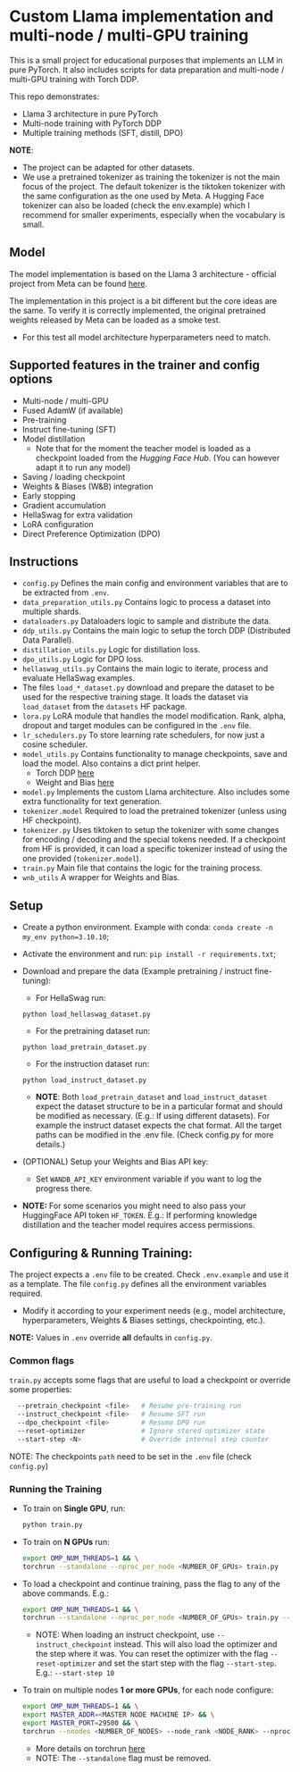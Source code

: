 # Custom Llama implementation and multi-node / multi-GPU training

This is a small project for educational purposes that implements an LLM in pure PyTorch. It also includes scripts for data preparation and multi-node / multi-GPU training with Torch DDP.

This repo demonstrates:
- Llama 3 architecture in pure PyTorch
- Multi-node training with PyTorch DDP
- Multiple training methods (SFT, distill, DPO)

**NOTE**: 
- The project can be adapted for other datasets.
- We use a pretrained tokenizer as training the tokenizer is not the main focus of the project. The default tokenizer is the tiktoken tokenizer with the same configuration as the one used by Meta. A Hugging Face tokenizer can also be loaded (check the env.example) which I recommend for smaller experiments, especially when the vocabulary is small.

## Model
The model implementation is based on the Llama 3 architecture - official project from Meta can be found [here](https://github.com/meta-llama/llama3).

The implementation in this project is a bit different but the core ideas are the same. To verify it is correctly implemented, the original pretrained weights released by Meta can be loaded as a smoke test.
- For this test all model architecture hyperparameters need to match.

## Supported features in the trainer and config options
- Multi-node / multi-GPU
- Fused AdamW (if available)
- Pre-training
- Instruct fine-tuning (SFT)
- Model distillation
  - Note that for the moment the teacher model is loaded as a checkpoint loaded from the *Hugging Face Hub*. (You can however adapt it to run any model) 
- Saving / loading checkpoint
- Weights & Biases (W&B) integration
- Early stopping
- Gradient accumulation
- HellaSwag for extra validation
- LoRA configuration
- Direct Preference Optimization (DPO)

## Instructions
- `config.py` Defines the main config and environment variables that are to be extracted from `.env`.
- `data_preparation_utils.py` Contains logic to process a dataset into multiple shards.
- `dataloaders.py` Dataloaders logic to sample and distribute the data.
- `ddp_utils.py` Contains the main logic to setup the torch DDP (Distributed Data Parallel).
- `distillation_utils.py` Logic for distillation loss.
- `dpo_utils.py` Logic for DPO loss.
- `hellaswag_utils.py` Contains the main logic to iterate, process and evaluate HellaSwag examples.
- The files `load_*_dataset.py` download and prepare the dataset to be used for the respective training stage. It loads the dataset via `load_dataset` from the `datasets` HF package.
- `lora.py` LoRA module that handles the model modification. Rank, alpha, dropout and target modules can be configured in the `.env` file.
- `lr_schedulers.py` To store learning rate schedulers, for now just a cosine scheduler.
- `model_utils.py` Contains functionality to manage checkpoints, save and load the model. Also contains a dict print helper.
  - Torch DDP [here](https://pytorch.org/tutorials/intermediate/ddp_tutorial.html)
  - Weight and Bias [here](https://wandb.ai/site/)
- `model.py` Implements the custom Llama architecture. Also includes some extra functionality for text generation.
- `tokenizer.model` Required to load the pretrained tokenizer (unless using HF checkpoint).
- `tokenizer.py` Uses tiktoken to setup the tokenizer with some changes for encoding / decoding and the special tokens needed. If a checkpoint from HF is provided, it can load a specific tokenizer instead of using the one provided (`tokenizer.model`).
- `train.py` Main file that contains the logic for the training process.
- `wnb_utils` A wrapper for Weights and Bias.

## Setup
- Create a python environment. Example with conda: `conda create -n my_env python=3.10.10`;
- Activate the environment and run: `pip install -r requirements.txt`;
- Download and prepare the data (Example pretraining / instruct fine-tuning):
  - For HellaSwag run:
  ```
  python load_hellaswag_dataset.py
  ```
  - For the pretraining dataset run: 
  ```
  python load_pretrain_dataset.py
  ```
  - For the instruction dataset run: 
  ```
  python load_instruct_dataset.py
  ```
    - **NOTE**: Both `load_pretrain_dataset` and `load_instruct_dataset` expect the dataset structure to be in a particular format and should be modified as necessary. (E.g.: If using different datasets). For example the instruct dataset expects the chat format.
    All the target paths can be modified in the .env file. (Check config.py for more details.)
  
- (OPTIONAL) Setup your Weights and Bias API key:
  - Set `WANDB_API_KEY` environment variable if you want to log the progress there.

- **NOTE:** For some scenarios you might need to also pass your HuggingFace API token `HF_TOKEN`. E.g.: If performing knowledge distillation and the teacher model requires access permissions.

## Configuring & Running Training:
The project expects a `.env` file to be created. Check `.env.example` and use it as a template.
The file `config.py` defines all the environment variables required.
- Modify it according to your experiment needs (e.g., model architecture, hyperparameters, Weights & Biases settings, checkpointing, etc.).

**NOTE:** Values in `.env` override **all** defaults in `config.py`.

### Common flags
`train.py` accepts some flags that are useful to load a checkpoint or override some properties:

```bash
  --pretrain_checkpoint <file>   # Resume pre-training run
  --instruct_checkpoint <file>   # Resume SFT run
  --dpo_checkpoint <file>        # Resume DPO run
  --reset-optimizer              # Ignore stored optimizer state
  --start-step <N>               # Override internal step counter
```
  NOTE: The checkpoints `path` need to be set in the `.env` file (check `config.py`)

### Running the Training
- To train on **Single GPU**, run:
    ```bash
    python train.py
    ```

- To train on **N GPUs** run:
    ```bash
    export OMP_NUM_THREADS=1 && \
    torchrun --standalone --nproc_per_node <NUMBER_OF_GPUs> train.py
    ```

- To load a checkpoint and continue training, pass the flag to any of the above commands. E.g.:
    ```bash
    export OMP_NUM_THREADS=1 && \
    torchrun --standalone --nproc_per_node <NUMBER_OF_GPUs> train.py --pretrain_checkpoint <CHECKPOINT_FILE_NAME>
    ```
    - NOTE: When loading an instruct checkpoint, use `--instruct_checkpoint` instead. This will also load the optimizer and the step where it was. You can reset the optimizer with the flag `--reset-optimizer` and set the start step with the flag `--start-step`. E.g.: `--start-step 10`

- To train on multiple nodes **1 or more GPUs**, for each node configure:
    ```bash
    export OMP_NUM_THREADS=1 && \
    export MASTER_ADDR=<MASTER NODE MACHINE IP> && \
    export MASTER_PORT=29500 && \
    torchrun --nnodes <NUMBER_OF_NODES> --node_rank <NODE_RANK> --nproc_per_node <NUMBER_OF_GPUs> train.py
    ```
    - More details on torchrun [here](https://pytorch.org/docs/stable/elastic/run.html)
    - NOTE: The `--standalone` flag must be removed.
